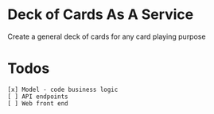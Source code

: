# Deck of Cards As A Service

Create a general deck of cards for any card playing purpose

# Todos

    [x] Model - code business logic
    [ ] API endpoints
    [ ] Web front end
